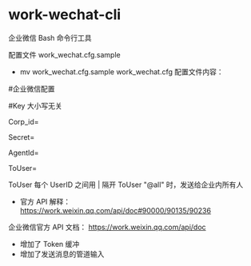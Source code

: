 # work-wechat-cli
企业微信 Bash 命令行工具

配置文件 work_wechat.cfg.sample
* mv work_wechat.cfg.sample work_wechat.cfg
配置文件内容：
 
#企业微信配置

#Key 大小写无关

Corp_id=

Secret=

AgentId=

ToUser=


 ToUser 每个 UserID 之间用 | 隔开
 ToUser "@all" 时，发送给企业内所有人
* 官方 API 解释： https://work.weixin.qq.com/api/doc#90000/90135/90236

 
 
企业微信官方 API 文档： https://work.weixin.qq.com/api/doc

* 增加了 Token 缓冲
* 增加了发送消息的管道输入
 

